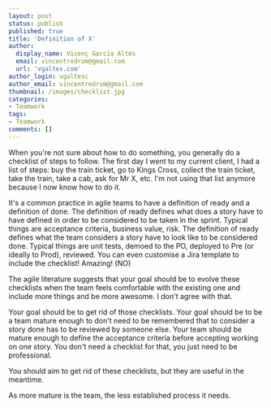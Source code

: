 ```yaml
---
layout: post
status: publish
published: true
title: 'Definition of X'
author:
  display_name: Vicenç García Altés
  email: vincentredrum@gmail.com
  url: 'vgaltes.com'
author_login: vgaltesc
author_email: vincentredrum@gmail.com
thumbnail: /images/checklist.jpg
categories:
- Teamwork
tags:
- Teamwork
comments: []
---
```

When you're not sure about how to do something, you generally do a checklist of steps to follow. The first day I went to my current client, I had a list of steps: buy the train ticket, go to Kings Cross, collect the train ticket, take the train, take a cab, ask for Mr X, etc. I'm not using that list anymore because I now know how to do it.

It's a common practice in agile teams to have a definition of ready and a definition of done. The definition of ready defines what does a story have to have defined in order to be considered to be taken in the sprint. Typical things are acceptance criteria, business value, risk. The definition of ready defines what the team considers a story have to look like to be considered done. Typical things are unit tests, demoed to the PO, deployed to Pre (or ideally to Prod), reviewed. You can even customise a Jira template to include the checklist! Amazing! (NO)

The agile literature suggests that your goal should be to evolve these checklists when the team feels comfortable with the existing one and include more things and be more awesome. I don't agree with that.

Your goal should be to get rid of those checklists. Your goal should be to be a team mature enough to don't need to be remembered that to consider a story done has to be reviewed by someone else. Your team should be mature enough to define the acceptance criteria before accepting working on one story. You don't need a checklist for that, you just need to be professional.

You should aim to get rid of these checklists, but they are useful in the meantime.

As more mature is the team, the less established process it needs.